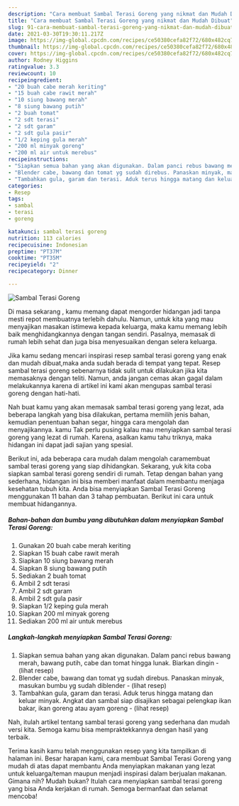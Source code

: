```yaml
---
description: "Cara membuat Sambal Terasi Goreng yang nikmat dan Mudah Dibuat"
title: "Cara membuat Sambal Terasi Goreng yang nikmat dan Mudah Dibuat"
slug: 91-cara-membuat-sambal-terasi-goreng-yang-nikmat-dan-mudah-dibuat
date: 2021-03-30T19:30:11.217Z
image: https://img-global.cpcdn.com/recipes/ce50380cefa82f72/680x482cq70/sambal-terasi-goreng-foto-resep-utama.jpg
thumbnail: https://img-global.cpcdn.com/recipes/ce50380cefa82f72/680x482cq70/sambal-terasi-goreng-foto-resep-utama.jpg
cover: https://img-global.cpcdn.com/recipes/ce50380cefa82f72/680x482cq70/sambal-terasi-goreng-foto-resep-utama.jpg
author: Rodney Higgins
ratingvalue: 3.3
reviewcount: 10
recipeingredient:
- "20 buah cabe merah keriting"
- "15 buah cabe rawit merah"
- "10 siung bawang merah"
- "8 siung bawang putih"
- "2 buah tomat"
- "2 sdt terasi"
- "2 sdt garam"
- "2 sdt gula pasir"
- "1/2 keping gula merah"
- "200 ml minyak goreng"
- "200 ml air untuk merebus"
recipeinstructions:
- "Siapkan semua bahan yang akan digunakan. Dalam panci rebus bawang merah, bawang putih, cabe dan tomat hingga lunak. Biarkan dingin           (lihat resep)"
- "Blender cabe, bawang dan tomat yg sudah direbus. Panaskan minyak, masukan bumbu yg sudah diblender           (lihat resep)"
- "Tambahkan gula, garam dan terasi. Aduk terus hingga matang dan keluar minyak. Angkat dan sambal siap disajikan sebagai pelengkap ikan bakar, ikan goreng atau ayam goreng           (lihat resep)"
categories:
- Resep
tags:
- sambal
- terasi
- goreng

katakunci: sambal terasi goreng 
nutrition: 113 calories
recipecuisine: Indonesian
preptime: "PT37M"
cooktime: "PT35M"
recipeyield: "2"
recipecategory: Dinner

---
```



![Sambal Terasi Goreng](https://img-global.cpcdn.com/recipes/ce50380cefa82f72/680x482cq70/sambal-terasi-goreng-foto-resep-utama.jpg)

Di masa  sekarang , kamu memang dapat mengorder hidangan jadi tanpa mesti repot membuatnya terlebih dahulu. Namun, untuk kita yang mau menyajikan masakan istimewa kepada keluarga, maka kamu memang lebih baik menghidangkannya dengan tangan sendiri. Pasalnya, memasak di rumah lebih sehat dan juga bisa menyesuaikan dengan selera keluarga.

Jika kamu sedang mencari inspirasi resep sambal terasi goreng yang enak dan mudah dibuat,maka anda sudah berada di tempat yang tepat. Resep sambal terasi goreng  sebenarnya tidak sulit untuk dilakukan jika kita memasaknya dengan teliti. Namun, anda jangan cemas akan gagal dalam melakukannya 
karena di artikel ini kami akan mengupas sambal terasi goreng dengan hati-hati.  



Nah buat kamu yang akan memasak sambal terasi goreng yang lezat, ada beberapa langkah yang bisa dilakukan, pertama memilih jenis bahan, kemudian penentuan bahan segar, hingga cara mengolah dan menyajikannya. kamu Tak perlu pusing kalau mau menyiapkan sambal terasi goreng yang lezat di rumah. Karena, asalkan kamu  tahu triknya, maka hidangan ini dapat jadi sajian yang spesial.

Berikut ini, ada beberapa cara mudah dalam mengolah caramembuat sambal terasi goreng yang siap dihidangkan. Sekarang, yuk kita coba siapkan sambal terasi goreng sendiri di rumah. Tetap dengan bahan yang sederhana, hidangan ini bisa memberi manfaat dalam membantu menjaga kesehatan tubuh kita. Anda bisa menyiapkan Sambal Terasi Goreng menggunakan 11 bahan dan 3 tahap pembuatan. Berikut ini cara untuk membuat hidangannya.

<!--inarticleads1-->

##### Bahan-bahan dan bumbu yang dibutuhkan dalam menyiapkan Sambal Terasi Goreng:

1. Gunakan 20 buah cabe merah keriting
1. Siapkan 15 buah cabe rawit merah
1. Siapkan 10 siung bawang merah
1. Siapkan 8 siung bawang putih
1. Sediakan 2 buah tomat
1. Ambil 2 sdt terasi
1. Ambil 2 sdt garam
1. Ambil 2 sdt gula pasir
1. Siapkan 1/2 keping gula merah
1. Siapkan 200 ml minyak goreng
1. Sediakan 200 ml air untuk merebus




<!--inarticleads2-->

##### Langkah-langkah menyiapkan Sambal Terasi Goreng:

1. Siapkan semua bahan yang akan digunakan. Dalam panci rebus bawang merah, bawang putih, cabe dan tomat hingga lunak. Biarkan dingin -           (lihat resep)
1. Blender cabe, bawang dan tomat yg sudah direbus. Panaskan minyak, masukan bumbu yg sudah diblender -           (lihat resep)
1. Tambahkan gula, garam dan terasi. Aduk terus hingga matang dan keluar minyak. Angkat dan sambal siap disajikan sebagai pelengkap ikan bakar, ikan goreng atau ayam goreng -           (lihat resep)




Nah, itulah artikel tentang  sambal terasi goreng  yang sederhana dan mudah versi kita. Semoga kamu bisa mempraktekkannya dengan hasil yang terbaik. 

Terima kasih kamu telah menggunakan resep yang kita tampilkan di halaman ini. Besar harapan kami, cara membuat  Sambal Terasi Goreng yang mudah di atas dapat membantu Anda menyiapkan makanan yang lezat untuk keluarga/teman maupun menjadi inspirasi dalam berjualan makanan. Gimana nih? Mudah bukan? Itulah cara menyiapkan sambal terasi goreng yang bisa Anda kerjakan di rumah. Semoga bermanfaat dan selamat mencoba!

